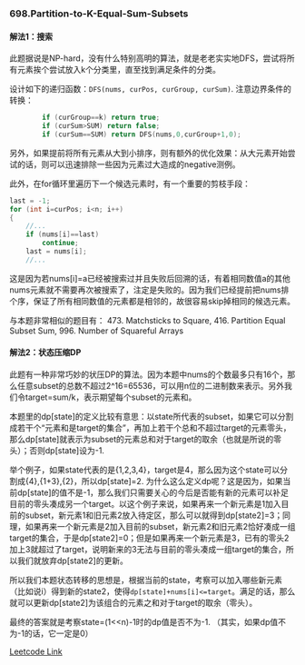 ### 698.Partition-to-K-Equal-Sum-Subsets

#### 解法1：搜索
此题据说是NP-hard，没有什么特别高明的算法，就是老老实实地DFS，尝试将所有元素挨个尝试放入k个分类里，直至找到满足条件的分类。

设计如下的递归函数：```DFS(nums, curPos, curGroup, curSum)```.
注意边界条件的转换：
```cpp        
        if (curGroup==k) return true;
        if (curSum>SUM) return false;        
        if (curSum==SUM) return DFS(nums,0,curGroup+1,0);        
```        

另外，如果提前将所有元素从大到小排序，则有额外的优化效果：从大元素开始尝试的话，则可以迅速排除一些因为元素过大造成的negative测例。

此外，在for循环里遍历下一个候选元素时，有一个重要的剪枝手段：
```cpp
last = -1;
for (int i=curPos; i<n; i++)
{
    //...
    if (nums[i]==last)
        continue;
    last = nums[i];
    //...
```
这是因为若nums[i]=a已经被搜索过并且失败后回溯的话，有着相同数值a的其他nums元素就不需要再次被搜索了，注定是失败的。因为我们已经提前把nums排个序，保证了所有相同数值的元素都是相邻的，故很容易skip掉相同的候选元素。

与本题非常相似的题目有： 473. Matchsticks to Square, 416. Partition Equal Subset Sum, 996. Number of Squareful Arrays    

#### 解法2：状态压缩DP
此题有一种非常巧妙的状压DP的算法。因为本题中nums的个数最多只有16个，那么任意subset的总数不超过2^16=65536，可以用n位的二进制数来表示。另外我们令target=sum/k，表示期望每个subset的元素和。

本题里的dp[state]的定义比较有意思：以state所代表的subset，如果它可以分割成若干个“元素和是target的集合”，再加上若干个总和不超过target的元素零头，那么dp[state]就表示为subset的元素总和对于target的取余（也就是所说的零头）；否则dp[state]设为-1.

举个例子，如果state代表的是{1,2,3,4}，target是4，那么因为这个state可以分割成{4},{1+3},{2}，所以dp[state]=2. 为什么这么定义dp呢？这是因为，如果当前dp[state]的值不是-1，那么我们只需要关心的今后是否能有新的元素可以补足目前的零头凑成另一个target。以这个例子来说，如果再来一个新元素是1加入目前的subset，新元素1和旧元素2放入待定区，那么可以就得到dp[state2]=3；同理，如果再来一个新元素是2加入目前的subset，新元素2和旧元素2恰好凑成一组target的集合，于是dp[state2]=0；但是如果再来一个新元素是3，已有的零头2加上3就超过了target，说明新来的3无法与目前的零头凑成一组target的集合，所以我们就放弃dp[state2]的更新。

所以我们本题状态转移的思想是，根据当前的state，考察可以加入哪些新元素（比如说i）得到新的state2，使得```dp[state]+nums[i]<=target```。满足的话，那么就可以更新dp[state2]为该组合的元素之和对于target的取余（零头）。

最终的答案就是考察state=(1<<n)-1时的dp值是否不为-1. （其实，如果dp值不为-1的话，它一定是0）

[Leetcode Link](https://leetcode.com/problems/partition-to-k-equal-sum-subsets)
